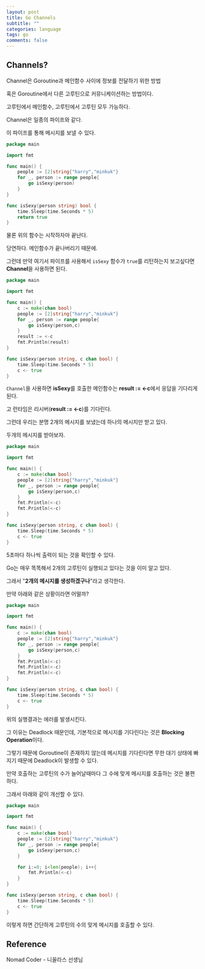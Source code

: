 ```yaml
---
layout: post
title: Go Channels
subtitle: ""
categories: language
tags: go
comments: false
---
```


## Channels?

Channel은 Goroutine과 메인함수 사이에 정보를 전달하기 위한 방법

혹은 Goroutine에서 다른 고루틴으로 커뮤니케이션하는 방법이다.

고루틴에서 메인함수, 고루틴에서 고루틴 모두 가능하다.

Channel은 일종의 파이프와 같다.

이 파이프를 통해 메시지를 보낼 수 있다.

```go
package main

import fmt

func main() {
	people := [2]string{"harry","minkuk"}
	for _, person := range people{
		go isSexy(person)
	}
}

func isSexy(person string) bool {
	time.Sleep(time.Seconds * 5)
	return true
}
```

물론 위의 함수는 시작하자마 끝난다.

당연하다. 메인함수가 끝나버리기 때문에.

그런데 만약 여기서 파이프를 사용해서 `isSexy` 함수가 `true`를 리턴하는지 보고싶다면 **Channel**을 사용하면 된다.

```go
package main

import fmt

func main() {
	c := make(chan bool)
	people := [2]string{"harry","minkuk"}
	for _, person := range people{
		go isSexy(person,c)
	}
	result := <-c
	fmt.Println(result)
}

func isSexy(person string, c chan bool) {
	time.Sleep(time.Seconds * 5)
	c <- true
}
```

`Channel`을 사용하면 **isSexy**를 호출한 메인함수는 **result := <-c**에서 응답을 기다리게 된다.

고 런타임은 리시버(**result := <-c**)를 기다린다.

그런데 우리는 분명 2개의 메시지를 보냈는데 하나의 메시지만 받고 있다.

두개의 메시지를 받아보자.

```go
package main

import fmt

func main() {
	c := make(chan bool)
	people := [2]string{"harry","minkuk"}
	for _, person := range people{
		go isSexy(person,c)
	}
	fmt.Println(<-c)
	fmt.Println(<-c)
}

func isSexy(person string, c chan bool) {
	time.Sleep(time.Seconds * 5)
	c <- true
}
```

5초마다 하나씩 출력이 되는 것을 확인할 수 있다.

Go는 매우 똑똑해서 2개의 고루틴이 실행되고 있다는 것을 이미 알고 있다.

그래서 "**2개의 메시지를 생성하겠구나**"라고 생각한다.

만약 아래와 같은 상황이라면 어떨까?

```go
package main

import fmt

func main() {
	c := make(chan bool)
	people := [2]string{"harry","minkuk"}
	for _, person := range people{
		go isSexy(person,c)
	}
	fmt.Println(<-c)
	fmt.Println(<-c)
	fmt.Println(<-c)
}

func isSexy(person string, c chan bool) {
	time.Sleep(time.Seconds * 5)
	c <- true
}
```

위의 실행결과는 에러를 발생시킨다.

그 이유는 Deadlock 때문인데, 기본적으로 메시지를 기다린다는 것은 **Blocking Operation**이다.

그렇기 때문에 Goroutine이 존재하지 않는데 메시지를 기다린다면 무한 대기 상태에 빠지기 때문에 Deadlock이 발생할 수 있다.

만약 호출하는 고루틴의 수가 늘어날때마다 그 수에 맞게 메시지를 호출하는 것은 불편하다.

그래서 아래와 같이 개선할 수 있다.

```go
package main

import fmt

func main() {
	c := make(chan bool)
	people := [2]string{"harry","minkuk"}
	for _, person := range people{
		go isSexy(person,c)
	}

	for i:=0; i<len(people); i++{
		fmt.Println(<-c)
	}
}

func isSexy(person string, c chan bool) {
	time.Sleep(time.Seconds * 5)
	c <- true
}
```

이렇게 하면 간단하게 고루틴의 수의 맞게 메시지를 호출할 수 있다.

## Reference

Nomad Coder - 니꼴라스 선생님
